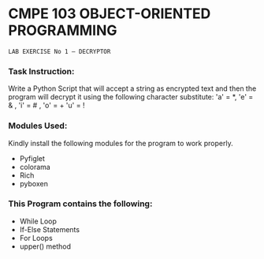 # CMPE 103 OBJECT-ORIENTED PROGRAMMING
```
LAB EXERCISE No 1 – DECRYPTOR
```

### Task Instruction:
Write a Python Script that will accept a string as encrypted text and then the program will decrypt it using the following character substitute: 'a' = *, 'e' = & , 'i' = # , 'o' = + 'u' = !

### Modules Used:
Kindly install the following modules for the program to work properly.
* Pyfiglet
* colorama
* Rich
* pyboxen

### This Program contains the following:
* While Loop
* If-Else Statements
* For Loops
* upper() method
